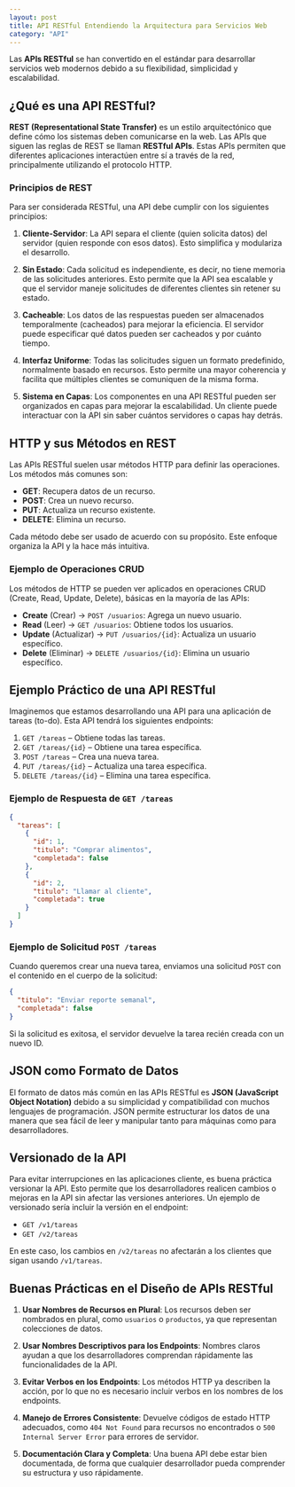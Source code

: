 ```yaml
---
layout: post
title: API RESTful Entendiendo la Arquitectura para Servicios Web
category: "API"
---
```


Las **APIs RESTful** se han convertido en el estándar para desarrollar servicios web modernos debido a su flexibilidad, simplicidad y escalabilidad.

## ¿Qué es una API RESTful?

**REST (Representational State Transfer)** es un estilo arquitectónico que define cómo los sistemas deben comunicarse en la web. Las APIs que siguen las reglas de REST se llaman **RESTful APIs**. Estas APIs permiten que diferentes aplicaciones interactúen entre sí a través de la red, principalmente utilizando el protocolo HTTP.

### Principios de REST

Para ser considerada RESTful, una API debe cumplir con los siguientes principios:

1. **Cliente-Servidor**: La API separa el cliente (quien solicita datos) del servidor (quien responde con esos datos). Esto simplifica y modulariza el desarrollo.
  
2. **Sin Estado**: Cada solicitud es independiente, es decir, no tiene memoria de las solicitudes anteriores. Esto permite que la API sea escalable y que el servidor maneje solicitudes de diferentes clientes sin retener su estado.

3. **Cacheable**: Los datos de las respuestas pueden ser almacenados temporalmente (cacheados) para mejorar la eficiencia. El servidor puede especificar qué datos pueden ser cacheados y por cuánto tiempo.

4. **Interfaz Uniforme**: Todas las solicitudes siguen un formato predefinido, normalmente basado en recursos. Esto permite una mayor coherencia y facilita que múltiples clientes se comuniquen de la misma forma.

5. **Sistema en Capas**: Los componentes en una API RESTful pueden ser organizados en capas para mejorar la escalabilidad. Un cliente puede interactuar con la API sin saber cuántos servidores o capas hay detrás.

## HTTP y sus Métodos en REST

Las APIs RESTful suelen usar métodos HTTP para definir las operaciones. Los métodos más comunes son:

- **GET**: Recupera datos de un recurso.
- **POST**: Crea un nuevo recurso.
- **PUT**: Actualiza un recurso existente.
- **DELETE**: Elimina un recurso.

Cada método debe ser usado de acuerdo con su propósito. Este enfoque organiza la API y la hace más intuitiva.

### Ejemplo de Operaciones CRUD

Los métodos de HTTP se pueden ver aplicados en operaciones CRUD (Create, Read, Update, Delete), básicas en la mayoría de las APIs:

- **Create** (Crear) -> `POST /usuarios`: Agrega un nuevo usuario.
- **Read** (Leer) -> `GET /usuarios`: Obtiene todos los usuarios.
- **Update** (Actualizar) -> `PUT /usuarios/{id}`: Actualiza un usuario específico.
- **Delete** (Eliminar) -> `DELETE /usuarios/{id}`: Elimina un usuario específico.

## Ejemplo Práctico de una API RESTful

Imaginemos que estamos desarrollando una API para una aplicación de tareas (to-do). Esta API tendrá los siguientes endpoints:

1. `GET /tareas` – Obtiene todas las tareas.
2. `GET /tareas/{id}` – Obtiene una tarea específica.
3. `POST /tareas` – Crea una nueva tarea.
4. `PUT /tareas/{id}` – Actualiza una tarea específica.
5. `DELETE /tareas/{id}` – Elimina una tarea específica.

### Ejemplo de Respuesta de `GET /tareas`

```json
{
  "tareas": [
    {
      "id": 1,
      "titulo": "Comprar alimentos",
      "completada": false
    },
    {
      "id": 2,
      "titulo": "Llamar al cliente",
      "completada": true
    }
  ]
}
```

### Ejemplo de Solicitud `POST /tareas`

Cuando queremos crear una nueva tarea, enviamos una solicitud `POST` con el contenido en el cuerpo de la solicitud:

```json
{
  "titulo": "Enviar reporte semanal",
  "completada": false
}
```

Si la solicitud es exitosa, el servidor devuelve la tarea recién creada con un nuevo ID.

## JSON como Formato de Datos

El formato de datos más común en las APIs RESTful es **JSON (JavaScript Object Notation)** debido a su simplicidad y compatibilidad con muchos lenguajes de programación. JSON permite estructurar los datos de una manera que sea fácil de leer y manipular tanto para máquinas como para desarrolladores.

## Versionado de la API

Para evitar interrupciones en las aplicaciones cliente, es buena práctica versionar la API. Esto permite que los desarrolladores realicen cambios o mejoras en la API sin afectar las versiones anteriores. Un ejemplo de versionado sería incluir la versión en el endpoint:

- `GET /v1/tareas`
- `GET /v2/tareas`

En este caso, los cambios en `/v2/tareas` no afectarán a los clientes que sigan usando `/v1/tareas`.

## Buenas Prácticas en el Diseño de APIs RESTful

1. **Usar Nombres de Recursos en Plural**: Los recursos deben ser nombrados en plural, como `usuarios` o `productos`, ya que representan colecciones de datos.
  
2. **Usar Nombres Descriptivos para los Endpoints**: Nombres claros ayudan a que los desarrolladores comprendan rápidamente las funcionalidades de la API.

3. **Evitar Verbos en los Endpoints**: Los métodos HTTP ya describen la acción, por lo que no es necesario incluir verbos en los nombres de los endpoints.

4. **Manejo de Errores Consistente**: Devuelve códigos de estado HTTP adecuados, como `404 Not Found` para recursos no encontrados o `500 Internal Server Error` para errores de servidor.

5. **Documentación Clara y Completa**: Una buena API debe estar bien documentada, de forma que cualquier desarrollador pueda comprender su estructura y uso rápidamente.